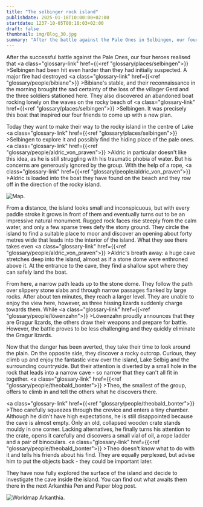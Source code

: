```yaml
---
title: "The selbinger rock island"
publishdate: 2025-01-18T10:00:00+02:00
startdate: 1237-10-05T00:10:03+02:00
draft: false
thumbnail: img/Blog_30.jpg
summary: "After the battle against the Pale Ones in Selbingen, our four heroes set off on a new adventure. Their destination: the mysterious rocky island in the middle of Lake Selbig, which they suspect to be a possible hiding place for the Pale Ones. Find out what awaits them there here:"
---
```


After the successful battle against the Pale Ones, our four heroes realised that <a class="glossary-link" href={{<ref "glossary/places/selbingen">}} >Selbingen</a> had been hit even harder than they had initially suspected. A major fire had destroyed <a class="glossary-link" href={{<ref "glossary/people/bibiane">}} >Bibiane</a>'s stable, and their reconnaissance in the morning brought the sad certainty of the loss of the villager Gerd and the three soldiers stationed here. They also discovered an abandoned boat rocking lonely on the waves on the rocky beach of <a class="glossary-link" href={{<ref "glossary/places/selbingen">}} >Selbingen</a>. It was precisely this boat that inspired our four friends to come up with a new plan.

Today they want to make their way to the rocky island in the centre of Lake <a class="glossary-link" href={{<ref "glossary/places/selbingen">}} >Selbingen</a> to explore it and possibly find the hiding place of the pale ones. <a class="glossary-link" href={{<ref "glossary/people/aldric_von_praven">}} >Aldric</a> in particular doesn't like this idea, as he is still struggling with his traumatic phobia of water. But his concerns are generously ignored by the group. With the help of a rope, <a class="glossary-link" href={{<ref "glossary/people/aldric_von_praven">}} >Aldric</a> is loaded into the boat they have found on the beach and they row off in the direction of the rocky island.

<div class="img-max center">
  <img class="img-fluid" title="Map Selbingen" alt="Map." src="/img/selbingen.jpg" />
</div>

From a distance, the island looks small and inconspicuous, but with every paddle stroke it grows in front of them and eventually turns out to be an impressive natural monument. Rugged rock faces rise steeply from the calm water, and only a few sparse trees defy the stony ground. They circle the island to find a suitable place to moor and discover an opening about forty metres wide that leads into the interior of the island. What they see there takes even <a class="glossary-link" href={{<ref "glossary/people/aldric_von_praven">}} >Aldric</a>'s breath away: a huge cave stretches deep into the island, almost as if a stone dome were enthroned above it. At the entrance to the cave, they find a shallow spot where they can safely land the boat.

From here, a narrow path leads up to the stone dome. They follow the path over slippery stone slabs and through narrow passages flanked by large rocks. After about ten minutes, they reach a larger level. They are unable to enjoy the view here, however, as three hissing lizards suddenly charge towards them. While <a class="glossary-link" href={{<ref "glossary/people/löwenzahn">}} >Löwenzahn</a> proudly announces that they are Gragur lizards, the others draw their weapons and prepare for battle. However, the battle proves to be less challenging and they quickly eliminate the Gragur lizards.

Now that the danger has been averted, they take their time to look around the plain. On the opposite side, they discover a rocky outcrop. Curious, they climb up and enjoy the fantastic view over the island, Lake Selbig and the surrounding countryside. But their attention is diverted by a small hole in the rock that leads into a narrow cave - so narrow that they can't all fit in together. <a class="glossary-link" href={{<ref "glossary/people/theobald_bonter">}} >Theo</a>, the smallest of the group, offers to climb in and tell the others what he discovers there.

<a class="glossary-link" href={{<ref "glossary/people/theobald_bonter">}} >Theo</a> carefully squeezes through the crevice and enters a tiny chamber. Although he didn't have high expectations, he is still disappointed because the cave is almost empty. Only an old, collapsed wooden crate stands mouldy in one corner. Lacking alternatives, he finally turns his attention to the crate, opens it carefully and discovers a small vial of oil, a rope ladder and a pair of binoculars. <a class="glossary-link" href={{<ref "glossary/people/theobald_bonter">}} >Theo</a> doesn't know what to do with it and tells his friends about his find. They are equally perplexed, but advise him to put the objects back - they could be important later.

They have now fully explored the surface of the island and decide to investigate the cave inside the island. You can find out what awaits them there in the next Arkanthia Pen and Paper blog post.

<div class="img-max center">
  <img class="img-fluid" title="Worldmap Arkanthia" alt="Worldmap Arkanthia." src="/img/Arkanthia_Full_Map_Selbingen_Felseninsel.jpg" />
</div>

